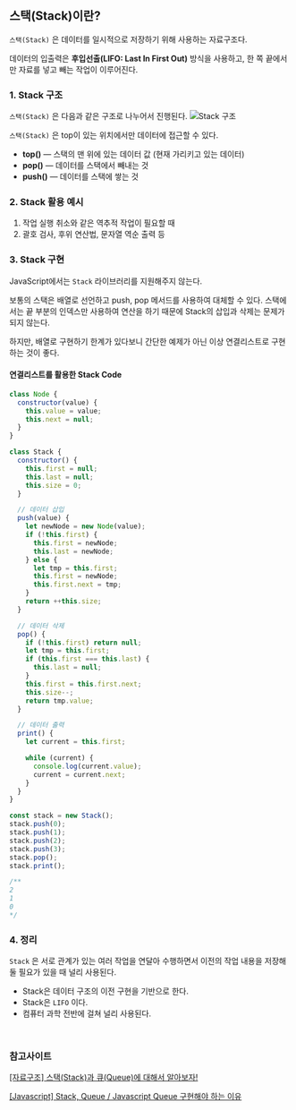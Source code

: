 ## 스택(Stack)이란?
`스택(Stack)` 은 데이터를 일시적으로 저장하기 위해 사용하는 자료구조다.

데이터의 입출력은 **후입선출(LIFO: Last In First Out)** 방식을 사용하고, 한 쪽 끝에서만 자료를 넣고 빼는 작업이 이루어진다.

### 1. Stack 구조
`스택(Stack)` 은 다음과 같은 구조로 나누어서 진행된다.
![Stack 구조](https://user-images.githubusercontent.com/97720335/210541810-04eaed20-69c6-4d1e-8de5-5bee40b8a2fc.jpeg)

`스택(Stack)` 은 top이 있는 위치에서만 데이터에 접근할 수 있다.
- **top()** — 스택의 맨 위에 있는 데이터 값 (현재 가리키고 있는 데이터)
- **pop()** — 데이터를 스택에서 빼내는 것
- **push()** — 데이터를 스택에 쌓는 것

### 2. Stack 활용 예시
1. 작업 실행 취소와 같은 역추적 작업이 필요할 때
2. 괄호 검사, 후위 연산법, 문자열 역순 출력 등

### 3. Stack 구현
JavaScript에서는 `Stack` 라이브러리를 지원해주지 않는다.

보통의 스택은 배열로 선언하고 push, pop 메서드를 사용하여 대체할 수 있다. 스택에서는 끝 부분의 인덱스만 사용하여 연산을 하기 때문에 Stack의 삽입과 삭제는 문제가 되지 않는다.

하지만, 배열로 구현하기 한계가 있다보니 간단한 예제가 아닌 이상 연결리스트로 구현하는 것이 좋다.

#### 연결리스트를 활용한 Stack Code
```jsx
class Node {
  constructor(value) {
    this.value = value;
    this.next = null;
  }
}

class Stack {
  constructor() {
    this.first = null;
    this.last = null;
    this.size = 0;
  }

  // 데이터 삽입
  push(value) {
    let newNode = new Node(value);
    if (!this.first) {
      this.first = newNode;
      this.last = newNode;
    } else {
      let tmp = this.first;
      this.first = newNode;
      this.first.next = tmp;
    }
    return ++this.size;
  }

  // 데이터 삭제
  pop() {
    if (!this.first) return null;
    let tmp = this.first;
    if (this.first === this.last) {
      this.last = null;
    }
    this.first = this.first.next;
    this.size--;
    return tmp.value;
  }

  // 데이터 출력
  print() {
    let current = this.first;

    while (current) {
      console.log(current.value);
      current = current.next;
    }
  }
}

const stack = new Stack();
stack.push(0);
stack.push(1);
stack.push(2);
stack.push(3);
stack.pop();
stack.print();

/**
2
1
0
*/
```

### 4. 정리
`Stack` 은 서로 관계가 있는 여러 작업을 연달아 수행하면서 이전의 작업 내용을 저장해 둘 필요가 있을 때 널리 사용된다.
- Stack은 데이터 구조의 이전 구현을 기반으로 한다.
- Stack은 `LIFO` 이다.
- 컴퓨터 과학 전반에 걸쳐 널리 사용된다.

<br>

### 참고사이트
[[자료구조] 스택(Stack)과 큐(Queue)에 대해서 알아보자!](https://jud00.tistory.com/entry/%EC%9E%90%EB%A3%8C%EA%B5%AC%EC%A1%B0-%EC%8A%A4%ED%83%9DStack%EA%B3%BC-%ED%81%90Queue%EC%97%90-%EB%8C%80%ED%95%B4%EC%84%9C-%EC%95%8C%EC%95%84%EB%B3%B4%EC%9E%90)

[[Javascript] Stack, Queue / Javascript Queue 구현해야 하는 이유](https://opensea.tistory.com/18)
